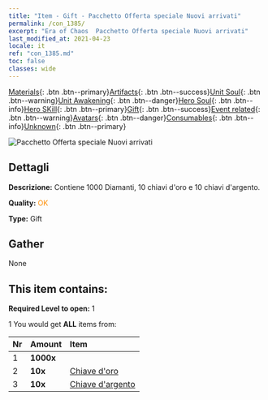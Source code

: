 ```yaml
---
title: "Item - Gift - Pacchetto Offerta speciale Nuovi arrivati"
permalink: /con_1385/
excerpt: "Era of Chaos  Pacchetto Offerta speciale Nuovi arrivati"
last_modified_at: 2021-04-23
locale: it
ref: "con_1385.md"
toc: false
classes: wide
---
```

 [Materials](/ItemsIT/){: .btn .btn--primary}[Artifacts](/ItemsIT/Artifacts/){: .btn .btn--success}[Unit Soul](/ItemsIT/UnitSoul/){: .btn .btn--warning}[Unit Awakening](/ItemsIT/UnitAwakening/){: .btn .btn--danger}[Hero Soul](/ItemsIT/HeroSoul/){: .btn .btn--info}[Hero SKill](/ItemsIT/HeroSkill/){: .btn .btn--primary}[Gift](/ItemsIT/Gift/){: .btn .btn--success}[Event related](/ItemsIT/Events/){: .btn .btn--warning}[Avatars](/ItemsIT/Avatars/){: .btn .btn--danger}[Consumables](/ItemsIT/Consumables/){: .btn .btn--info}[Unknown](/ItemsIT/Unknown/){: .btn .btn--primary}

 ![Pacchetto Offerta speciale Nuovi arrivati](/images/t/i_907183.png)

## Dettagli
 **Descrizione:** Contiene 1000 Diamanti, 10 chiavi d'oro e 10 chiavi d'argento.

 **Quality:** <span style="color: #FF8C00">OK</span>

 **Type:** Gift

## Gather

  None

## This item contains:

 **Required Level to open:** 1

 1 You would get **ALL** items  from:

  | Nr | Amount |     Item    |
  |:---|:-------|:------------|
  | 1 |  **1000x** | <i class="fas fa-gem"/> |  | 
  | 2 |  **10x** | [Chiave d'oro](/ItemsIT/con_783/) |  | 
  | 3 |  **10x** | [Chiave d'argento](/ItemsIT/con_693/) |  | 
